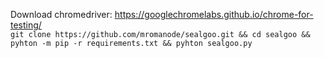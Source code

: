Download chromedriver: https://googlechromelabs.github.io/chrome-for-testing/
<br>
```git clone https://github.com/mromanode/sealgoo.git && cd sealgoo && pyhton -m pip -r requirements.txt && pyhton sealgoo.py```